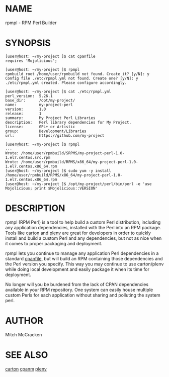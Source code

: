 # NAME

rpmpl - RPM Perl Builder

# SYNOPSIS

```
[user@host: ~/my-project ]$ cat cpanfile
requires 'Mojolicious';

[user@host: ~/my-project ]$ rpmpl
rpmbuild root /home/user/rpmbuild not found. Create it? [y/N]: y
Config file ./etc/rpmpl.yml not found. Create one? [y/N]: y
./etc/rpmpl.yml created. Please configure accordingly.

[user@host: ~/my-project ]$ cat ./etc/rpmpl.yml
perl_version:  5.26.1
base_dir:      /opt/my-project/
name:          my-project-perl
version:       1.0
release:       1
summary:       My Project Perl Libraries
description:   Perl library dependencies for My Project.
license:       GPL+ or Artistic
group:         Development/Libraries
url:           https://github.com/my-project

[user@host: ~/my-project ]$ rpmpl
...
Wrote: /home/user/rpmbuild/SRPMS/my-project-perl-1.0-1.el7.centos.src.rpm
Wrote: /home/user/rpmbuild/RPMS/x86_64/my-project-perl-1.0-1.el7.centos.x86_64.rpm
[user@host: ~/my-project ]$ sudo yum -y install /home/user/rpmbuild/RPMS/x86_64/my-project-perl-1.0-1.el7.centos.x86_64.rpm
[user@host: ~/my-project ]$ /opt/my-project/perl/bin/perl -e 'use Mojolicious; print $Mojolicious::VERSION'
```

# DESCRIPTION

rpmpl (RPM Perl) is a tool to help build a custom Perl distribution, including
any application dependencies, installed with the Perl into an RPM package. Tools
like [carton](https://github.com/perl-carton/carton) and
[plenv](https://github.com/tokuhirom/plenv) are great for developers in order to
quickly install and build a custom Perl and any dependencies, but not as nice
when it comes to proper packaging and deployment.

rpmpl lets you continue to manage any application Perl dependencies in a
standard [cpanfile](https://github.com/miyagawa/cpanfile), but will build an RPM
containing those dependencies and the Perl version you specify. This way you may
continue to use carton/plenv while doing local development and easily package it
when its time for deployment.

No longer will you be burdened from the lack of CPAN dependencies available in
your RPM repository. One system can easily house multiple custom Perls for each
application without sharing and polluting the system perl.

# AUTHOR

Mitch McCracken

# SEE ALSO

[carton](https://github.com/perl-carton/carton)
[cpanm](https://github.com/miyagawa/cpanminus)
[plenv](https://github.com/tokuhirom/plenv)
